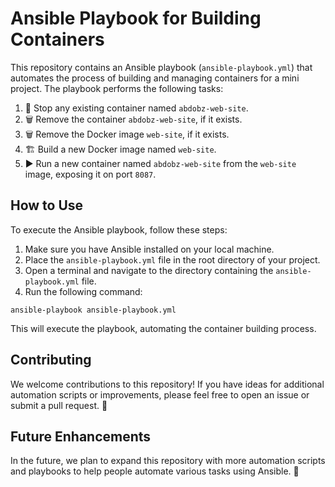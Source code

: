 <!DOCTYPE html>
<html lang="en">
<head>
    <meta charset="UTF-8">
    <meta name="viewport" content="width=device-width, initial-scale=1.0">
    <title>Ansible Playbook for Building Containers</title>
</head>
<body>

<h1>Ansible Playbook for Building Containers</h1>

<p>This repository contains an Ansible playbook (<code>ansible-playbook.yml</code>) that automates the process of building and managing containers for a mini project. The playbook performs the following tasks:</p>

<ol>
    <li>🛑 Stop any existing container named <code>abdobz-web-site</code>.</li>
    <li>🗑️ Remove the container <code>abdobz-web-site</code>, if it exists.</li>
    <li>🗑️ Remove the Docker image <code>web-site</code>, if it exists.</li>
    <li>🏗️ Build a new Docker image named <code>web-site</code>.</li>
    <li>▶️ Run a new container named <code>abdobz-web-site</code> from the <code>web-site</code> image, exposing it on port <code>8087</code>.</li>
</ol>

<h2>How to Use</h2>

<p>To execute the Ansible playbook, follow these steps:</p>

<ol>
    <li>Make sure you have Ansible installed on your local machine.</li>
    <li>Place the <code>ansible-playbook.yml</code> file in the root directory of your project.</li>
    <li>Open a terminal and navigate to the directory containing the <code>ansible-playbook.yml</code> file.</li>
    <li>Run the following command:</li>
</ol>

<pre><code>ansible-playbook ansible-playbook.yml</code></pre>

<p>This will execute the playbook, automating the container building process.</p>

<h2>Contributing</h2>

<p>We welcome contributions to this repository! If you have ideas for additional automation scripts or improvements, please feel free to open an issue or submit a pull request. 🚀</p>

<h2>Future Enhancements</h2>

<p>In the future, we plan to expand this repository with more automation scripts and playbooks to help people automate various tasks using Ansible. 🌟</p>

</body>
</html>
